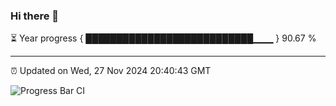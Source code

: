 ### Hi there 👋

⏳ Year progress { ███████████████████████████▁▁▁ } 90.67 %

---

⏰ Updated on Wed, 27 Nov 2024 20:40:43 GMT

![Progress Bar CI](https://github.com/IshwaranRudhara/GIT-ACTION/workflows/Progress%20Bar%20CI/badge.svg)
